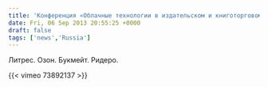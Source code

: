 ```yaml
---
title: 'Конференция «Облачные технологии в издательском и книготорговом деле»'
date: Fri, 06 Sep 2013 20:55:25 +0000
draft: false
tags: ['news','Russia']
---
```


Литрес. Озон. Букмейт. Ридеро.

{{< vimeo 73892137 >}}